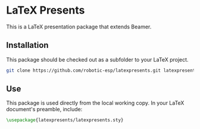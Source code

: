 # LaTeX Presents 

This is a LaTeX presentation package that extends Beamer.

## Installation
This package should be checked out as a subfolder to your LaTeX project.

```bash
git clone https://github.com/robotic-esp/latexpresents.git latexpresents
```

## Use
This package is used directly from the local working copy.
In your LaTeX document's preamble, include:

```tex
\usepackage{latexpresents/latexpresents.sty}
```
